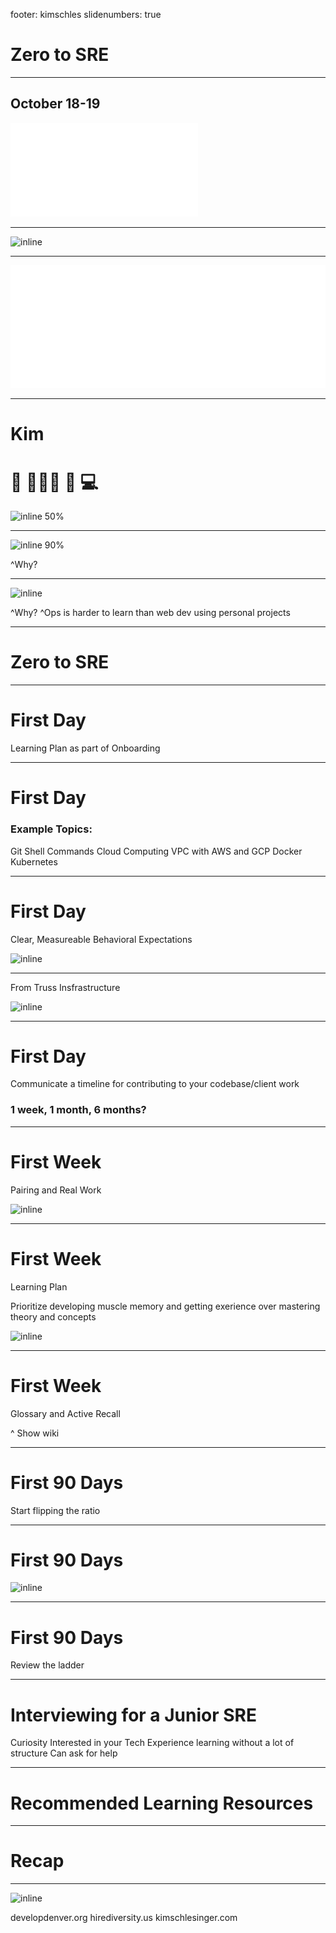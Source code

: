footer: kimschles
slidenumbers: true

# Zero to SRE 

--- 
## October 18-19

![inline](./images/dvlpdnvr.pdf)


--- 
![inline](https://res.cloudinary.com/kimschlesinger/image/upload/v1539033708/Call_for_partners_v2.png)


--- 

![inline](./images/RO-Logo-White.svg)

---
# Kim 

# 🎹    👩🏼‍🏫      📘       💻
![inline 50%](http://res.cloudinary.com/kimschlesinger/image/upload/c_scale,w_2960/v1524009870/kimschlesinger-headshot.jpg)

---
 
![inline 90%](http://snappyimages.nextwavesrl.netdna-cdn.com/img/4af30202eb5b96957c60a388010c52da.png)

^Why? 

---
 ![inline](http://www.infrasofttech.com/sites/default/files/DevOps-New_0.png)
 

^Why? 
^Ops is harder to learn than web dev using personal projects

--- 
# Zero to SRE 

---
# First Day 

Learning Plan as part of Onboarding 

--- 

# First Day
### Example Topics: 

Git 
Shell Commands 
Cloud Computing 
VPC with AWS and GCP 
Docker
Kubernetes 

--- 
# First Day 

Clear, Measureable Behavioral Expectations

![inline](https://imageog.flaticon.com/icons/png/512/38/38614.png?size=1200x630f&pad=10,10,10,10&ext=png&bg=FFFFFFFF)

--- 
From Truss Insfrastructure 

![inline](http://snappyimages.nextwavesrl.netdna-cdn.com/img/02bc4584ff594189956cc60d79a2e74a.png)

---
# First Day 
Communicate a timeline for contributing to your codebase/client work 

### 1 week, 1 month, 6 months? 

--- 
# First Week 
Pairing and Real Work


![inline](https://farm2.staticflickr.com/1587/25392428253_996ea9dd5a_k.jpg)

--- 
# First Week 

Learning Plan 

Prioritize developing muscle memory and getting exerience over mastering theory and concepts 

![inline](https://i.ytimg.com/vi/oRmOERq7vQQ/maxresdefault.jpg)


--- 
# First Week 

Glossary and Active Recall 

^ Show wiki 

--- 

# First 90 Days 

Start flipping the ratio 

--- 
# First 90 Days 

![inline](https://www.awsforbusiness.com/wp-content/uploads/2017/03/AWS-Certifications-5.jpg)


--- 
# First 90 Days 

Review the ladder 


--- 
# Interviewing for a Junior SRE 

Curiosity 
Interested in your Tech
Experience learning without a lot of structure 
Can ask for help 

--- 
# Recommended Learning Resources 


---
# Recap 


--- 
![inline](https://media.giphy.com/media/9Gp5ZwY8FRvna/giphy.gif)

developdenver.org 
hirediversity.us 
kimschlesinger.com



